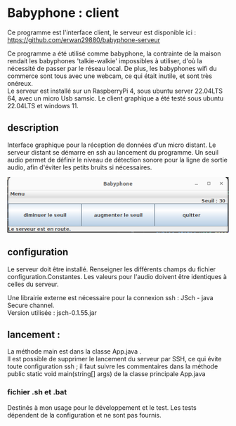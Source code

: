 # Babyphone : client   

Ce programme est l'interface client, le serveur est disponible ici : https://github.com/erwan29880/babyphone-serveur  

Ce programme a été utilisé comme babyphone, la contrainte de la maison rendait les babyphones 'talkie-walkie' impossibles à utiliser, d'où la nécessité de passer par le réseau local. De plus, les babyphones wifi du commerce sont tous avec une webcam, ce qui était inutile, et sont très onéreux.  
Le serveur est installé sur un RaspberryPi 4, sous ubuntu server 22.04LTS 64, avec un micro Usb samsic. Le client graphique a été testé sous ubuntu 22.04LTS et windows 11.

## description

Interface graphique pour la réception de données d'un micro distant. Le serveur distant se démarre en ssh au lancement du programme. 
Un seuil audio permet de définir le niveau de détection sonore pour la ligne de sortie audio, afin d'éviter les petits bruits si nécessaires. 

![capture](bc.png)

## configuration   

Le serveur doit être installé. Renseigner les différents champs du fichier configuration.Constantes. Les valeurs pour l'audio doivent être identiques à celles du serveur.

Une librairie externe est nécessaire pour la connexion ssh : JSch - java Secure channel.  
Version utilisée : jsch-0.1.55.jar

## lancement : 

La méthode main est dans la classe App.java .   
Il est possible de supprimer le lancement du serveur par SSH, ce qui évite toute configuration ssh ; il faut suivre les commentaires dans la méthode public static void main(string[] args) de la classe principale App.java

### fichier .sh et .bat   
Destinés à mon usage pour le développement et le test. Les tests dépendent de la configuration et ne sont pas fournis.